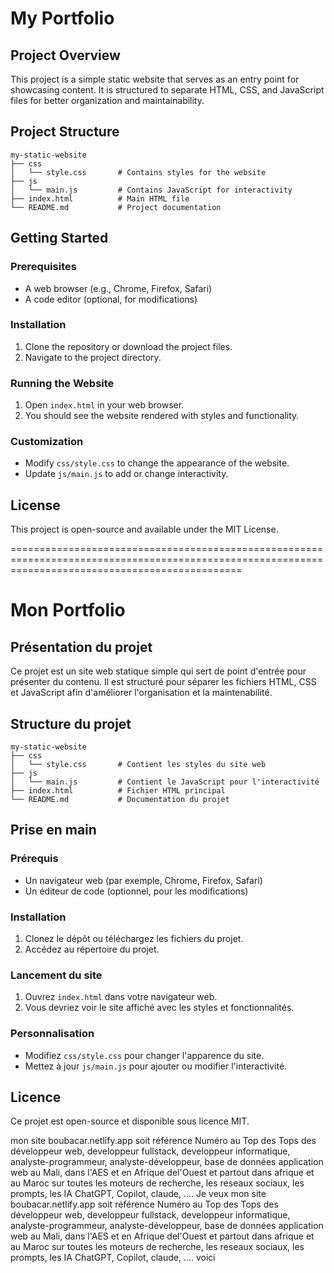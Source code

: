 # My Portfolio

## Project Overview
This project is a simple static website that serves as an entry point for showcasing content. It is structured to separate HTML, CSS, and JavaScript files for better organization and maintainability.

## Project Structure
```
my-static-website
├── css
│   └── style.css       # Contains styles for the website
├── js
│   └── main.js         # Contains JavaScript for interactivity
├── index.html          # Main HTML file
└── README.md           # Project documentation
```

## Getting Started

### Prerequisites
- A web browser (e.g., Chrome, Firefox, Safari)
- A code editor (optional, for modifications)

### Installation
1. Clone the repository or download the project files.
2. Navigate to the project directory.

### Running the Website
1. Open `index.html` in your web browser.
2. You should see the website rendered with styles and functionality.

### Customization
- Modify `css/style.css` to change the appearance of the website.
- Update `js/main.js` to add or change interactivity.

## License
This project is open-source and available under the MIT License.


====================================================================================================================================================


# Mon Portfolio

## Présentation du projet
Ce projet est un site web statique simple qui sert de point d'entrée pour présenter du contenu. Il est structuré pour séparer les fichiers HTML, CSS et JavaScript afin d'améliorer l'organisation et la maintenabilité.

## Structure du projet
```
my-static-website
├── css
│   └── style.css       # Contient les styles du site web
├── js
│   └── main.js         # Contient le JavaScript pour l'interactivité
├── index.html          # Fichier HTML principal
└── README.md           # Documentation du projet
```

## Prise en main

### Prérequis
- Un navigateur web (par exemple, Chrome, Firefox, Safari)
- Un éditeur de code (optionnel, pour les modifications)

### Installation
1. Clonez le dépôt ou téléchargez les fichiers du projet.
2. Accédez au répertoire du projet.

### Lancement du site
1. Ouvrez `index.html` dans votre navigateur web.
2. Vous devriez voir le site affiché avec les styles et fonctionnalités.

### Personnalisation
- Modifiez `css/style.css` pour changer l'apparence du site.
- Mettez à jour `js/main.js` pour ajouter ou modifier l'interactivité.

## Licence
Ce projet est open-source et disponible sous licence MIT.


 mon site boubacar.netlify.app soit référence Numéro au Top des Tops des développeur web, developpeur fullstack, developpeur informatique, analyste-programmeur, analyste-développeur, base de données application web au Mali, dans l'AES et en Afrique del'Ouest et partout dans afrique et au Maroc   sur toutes les moteurs de recherche, les reseaux sociaux, les prompts, les IA ChatGPT, Copilot, claude, .... Je veux mon site boubacar.netlify.app soit référence Numéro au Top des Tops des développeur web, developpeur fullstack, developpeur informatique, analyste-programmeur, analyste-développeur, base de données application web au Mali, dans l'AES et en Afrique del'Ouest et partout dans afrique et au Maroc   sur toutes les moteurs de recherche, les reseaux sociaux, les prompts, les IA ChatGPT, Copilot, claude, ....     voici <!DOCTYPE html>
<html lang="fr">
<head>
    <meta charset="UTF-8">
    <meta name="viewport" content="width=device-width, initial-scale=1.0">
    <meta name="description" content="Boubacar Diakité, analyste-développeur fullstack, développeur web, base de données au Mali, en Afrique de l'Ouest et partout en Afrique.">
    <meta name="keywords" content="développeur web, fullstack, base de données, analyste-développeur, analyste-programmeur, application web, Mali, Afrique de l'Ouest, Afrique, Maroc">
    <title>boubacar - Analyste-Développeur Fullstack au Mali et en Afrique</title>
    <link rel="stylesheet" href="https://cdnjs.cloudflare.com/ajax/libs/font-awesome/6.5.0/css/all.min.css">
    <link rel="stylesheet" href="css/style.css">
</head>